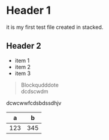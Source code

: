 <h1 id="header-1">Header 1</h1>
<p>it is my first test file created in stacked.</p>
<h2 id="header-2">Header 2</h2>
<ul>
<li>item 1</li>
<li>item 2</li>
<li>item 3</li>
</ul>
<blockquote>
<p>Blockqudddote<br>
dcdscwdm</p>
</blockquote>
<p>dcwcwwfcdsbdssdhjv</p>

<table>
<thead>
<tr>
<th>a</th>
<th>b</th>
</tr>
</thead>
<tbody>
<tr>
<td>123</td>
<td>345</td>
</tr>
</tbody>
</table>
